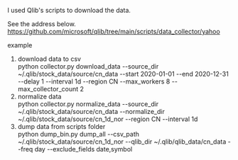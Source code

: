 I used Qlib's scripts to download the data.

See the address below.
https://github.com/microsoft/qlib/tree/main/scripts/data_collector/yahoo

example
1. download data to csv <br>
python collector.py download_data --source_dir ~/.qlib/stock_data/source/cn_data --start 2020-01-01 --end 2020-12-31 --delay 1 --interval 1d --region CN --max_workers 8 --max_collector_count 2
2. normalize data <br>
python collector.py normalize_data --source_dir ~/.qlib/stock_data/source/cn_data --normalize_dir ~/.qlib/stock_data/source/cn_1d_nor --region CN --interval 1d
3. dump data from scripts folder <br>
python dump_bin.py dump_all --csv_path ~/.qlib/stock_data/source/cn_1d_nor --qlib_dir ~/.qlib/qlib_data/cn_data --freq day --exclude_fields date,symbol